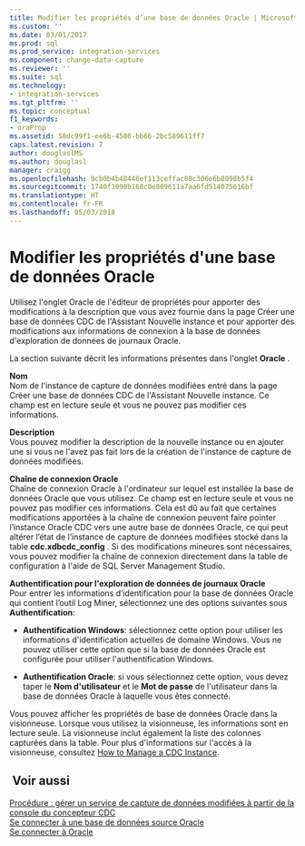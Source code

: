 ```yaml
---
title: Modifier les propriétés d’une base de données Oracle | Microsoft Docs
ms.custom: ''
ms.date: 03/01/2017
ms.prod: sql
ms.prod_service: integration-services
ms.component: change-data-capture
ms.reviewer: ''
ms.suite: sql
ms.technology:
- integration-services
ms.tgt_pltfrm: ''
ms.topic: conceptual
f1_keywords:
- oraProp
ms.assetid: 58dc99f1-ee6b-4508-bb66-2bc589611ff7
caps.latest.revision: 7
author: douglaslMS
ms.author: douglasl
manager: craigg
ms.openlocfilehash: 9cb0b4b48446ef113ceffac80c306e6b8098b5f4
ms.sourcegitcommit: 1740f3090b168c0e809611a7aa6fd514075616bf
ms.translationtype: HT
ms.contentlocale: fr-FR
ms.lasthandoff: 05/03/2018
---
```

# <a name="edit-the-oracle-database-properties"></a>Modifier les propriétés d'une base de données Oracle
  Utilisez l'onglet Oracle de l'éditeur de propriétés pour apporter des modifications à la description que vous avez fournie dans la page Créer une base de données CDC de l'Assistant Nouvelle instance et pour apporter des modifications aux informations de connexion à la base de données d'exploration de données de journaux Oracle.  
  
 La section suivante décrit les informations présentes dans l'onglet **Oracle** .  
  
 **Nom**  
 Nom de l'instance de capture de données modifiées entré dans la page Créer une base de données CDC de l'Assistant Nouvelle instance. Ce champ est en lecture seule et vous ne pouvez pas modifier ces informations.  
  
 **Description**  
 Vous pouvez modifier la description de la nouvelle instance ou en ajouter une si vous ne l'avez pas fait lors de la création de l'instance de capture de données modifiées.  
  
 **Chaîne de connexion Oracle**  
 Chaîne de connexion Oracle à l'ordinateur sur lequel est installée la base de données Oracle que vous utilisez. Ce champ est en lecture seule et vous ne pouvez pas modifier ces informations. Cela est dû au fait que certaines modifications apportées à la chaîne de connexion peuvent faire pointer l’instance Oracle CDC vers une autre base de données Oracle, ce qui peut altérer l’état de l’instance de capture de données modifiées stocké dans la table **cdc.xdbcdc_config** . Si des modifications mineures sont nécessaires, vous pouvez modifier la chaîne de connexion directement dans la table de configuration à l'aide de SQL Server Management Studio.  
  
 **Authentification pour l'exploration de données de journaux Oracle**  
 Pour entrer les informations d’identification pour la base de données Oracle qui contient l’outil Log Miner, sélectionnez une des options suivantes sous **Authentification**:  
  
-   **Authentification Windows**: sélectionnez cette option pour utiliser les informations d'identification actuelles de domaine Windows. Vous ne pouvez utiliser cette option que si la base de données Oracle est configurée pour utiliser l'authentification Windows.  
  
-   **Authentification Oracle**: si vous sélectionnez cette option, vous devez taper le **Nom d'utilisateur** et le **Mot de passe** de l'utilisateur dans la base de données Oracle à laquelle vous êtes connecté.  
  
 Vous pouvez afficher les propriétés de base de données Oracle dans la visionneuse. Lorsque vous utilisez la visionneuse, les informations sont en lecture seule. La visionneuse inclut également la liste des colonnes capturées dans la table. Pour plus d'informations sur l'accès à la visionneuse, consultez [How to Manage a CDC Instance](../../integration-services/change-data-capture/how-to-manage-a-cdc-instance.md).  
  
## <a name="see-also"></a> Voir aussi  
 [Procédure : gérer un service de capture de données modifiées à partir de la console du concepteur CDC](../../integration-services/change-data-capture/how-to-manage-a-cdc-service-from-the-cdc-designer-console.md)   
 [Se connecter à une base de données source Oracle](../../integration-services/change-data-capture/connect-to-an-oracle-source-database.md)   
 [Se connecter à Oracle](../../integration-services/change-data-capture/connect-to-oracle.md)  
  
  
